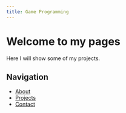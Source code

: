 ```yaml
---
title: Game Programming
---
```

# Welcome to my pages
Here I will show some of my projects.

## Navigation
- [About](about.md)
- [Projects](projects.md)
- [Contact](contact.md)
